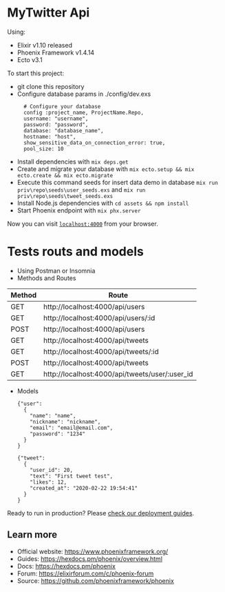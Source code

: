 # MyTwitter Api

Using:

  * Elixir v1.10 released
  * Phoenix Framework v1.4.14
  * Ecto v3.1

To start this project:

  * git clone this repository
  * Configure database params in ./config/dev.exs
    ```
      # Configure your database
      config :project_name, ProjectName.Repo,
      username: "username",
      password: "password",
      database: "database_name",
      hostname: "host",
      show_sensitive_data_on_connection_error: true,
      pool_size: 10
    ``` 
  * Install dependencies with `mix deps.get`
  * Create and migrate your database with `mix ecto.setup && mix ecto.create && mix ecto.migrate`
  * Execute this command seeds for insert data demo in database `mix run priv\repo\seeds\user_seeds.exs` and `mix run priv\repo\seeds\tweet_seeds.exs`
  * Install Node.js dependencies with `cd assets && npm install`
  * Start Phoenix endpoint with `mix phx.server`

Now you can visit [`localhost:4000`](http://localhost:4000) from your browser.

# Tests routs and models
  * Using Postman or Insomnia
  * Methods and Routes
  <table>
  <thead>
    <th>Method</th>
    <th>Route</th>
  </thead>
  <tbody>
    <tr>
      <td>GET</td>
    <td>http://localhost:4000/api/users</td>
    </tr>
    <tr>
      <td>GET</td>
      <td>http://localhost:4000/api/users/:id</td>
    </tr>
    <tr>
      <td>POST</td>
      <td>http://localhost:4000/api/users</td>
    </tr>
    <tr>
      <td>GET</td>
      <td>http://localhost:4000/api/tweets</td>
    </tr>
    <tr>
      <td>GET</td>
      <td>http://localhost:4000/api/tweets/:id</td>
    </tr>
    <tr>
      <td>POST</td>
      <td>http://localhost:4000/api/tweets</td>
    </tr>
    <tr>
      <td>GET</td>
      <td>http://localhost:4000/api/tweets/user/:user_id</td>
    </tr>
  </tbody>
</table>

* Models
  ```
  {"user":
    {
      "name": "name",
      "nickname": "nickname",
      "email": "email@email.com",
      "password": "1234"
    }
  }

  {"tweet": 
    {
      "user_id": 20, 
      "text": "First tweet test",
      "likes": 12,
      "created_at": "2020-02-22 19:54:41"
    }
  }
  
  ```

Ready to run in production? Please [check our deployment guides](https://hexdocs.pm/phoenix/deployment.html).

## Learn more

  * Official website: https://www.phoenixframework.org/
  * Guides: https://hexdocs.pm/phoenix/overview.html
  * Docs: https://hexdocs.pm/phoenix
  * Forum: https://elixirforum.com/c/phoenix-forum
  * Source: https://github.com/phoenixframework/phoenix
